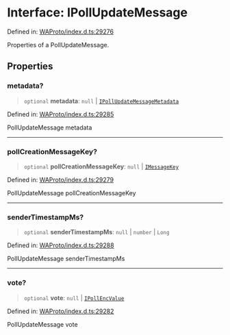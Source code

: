 # Interface: IPollUpdateMessage

Defined in: [WAProto/index.d.ts:29276](https://github.com/Fokusdotid/Baileys/blob/eb819228f591f9a29a091aefc3a8c91a38d77089/WAProto/index.d.ts#L29276)

Properties of a PollUpdateMessage.

## Properties

### metadata?

> `optional` **metadata**: `null` \| [`IPollUpdateMessageMetadata`](IPollUpdateMessageMetadata.md)

Defined in: [WAProto/index.d.ts:29285](https://github.com/Fokusdotid/Baileys/blob/eb819228f591f9a29a091aefc3a8c91a38d77089/WAProto/index.d.ts#L29285)

PollUpdateMessage metadata

***

### pollCreationMessageKey?

> `optional` **pollCreationMessageKey**: `null` \| [`IMessageKey`](../../../interfaces/IMessageKey.md)

Defined in: [WAProto/index.d.ts:29279](https://github.com/Fokusdotid/Baileys/blob/eb819228f591f9a29a091aefc3a8c91a38d77089/WAProto/index.d.ts#L29279)

PollUpdateMessage pollCreationMessageKey

***

### senderTimestampMs?

> `optional` **senderTimestampMs**: `null` \| `number` \| `Long`

Defined in: [WAProto/index.d.ts:29288](https://github.com/Fokusdotid/Baileys/blob/eb819228f591f9a29a091aefc3a8c91a38d77089/WAProto/index.d.ts#L29288)

PollUpdateMessage senderTimestampMs

***

### vote?

> `optional` **vote**: `null` \| [`IPollEncValue`](IPollEncValue.md)

Defined in: [WAProto/index.d.ts:29282](https://github.com/Fokusdotid/Baileys/blob/eb819228f591f9a29a091aefc3a8c91a38d77089/WAProto/index.d.ts#L29282)

PollUpdateMessage vote
